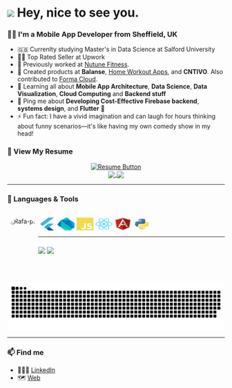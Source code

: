 <h1><img src="https://emojis.slackmojis.com/emojis/images/1531849430/4246/blob-sunglasses.gif?1531849430" width="30"/> Hey, nice to see you.</h1>

### 👨‍💻 I'm a Mobile App Developer from Sheffield, UK

- 🇬🇧 Currenlty studying Master's in Data Science at Salford University
- 🧑‍💼 Top Rated Seller at Upwork
- 🏢 Previously worked at [Nutune Fitness](https://www.nutonefitness.com/).     
- 🚀 Created products at **Balanse**, [Home Workout Apps](https://play.google.com/store/apps/details?id=com.home.workout.apps.plank.workout.fitness.plank&pcampaignid=web_share), and **CNTIVO**. Also contributed to [Forma Cloud](https://listen2.ai/).
- 🌱 Learning all about **Mobile App Architecture**, **Data Science**, **Data Visualization**, **Cloud Computing** and **Backend stuff**
- 💬 Ping me about **Developing Cost-Effective Firebase backend**, **systems design**, and **Flutter** :blue_heart:
- ⚡️ Fun fact: I have a vivid imagination and can laugh for hours thinking about funny scenarios—it's like having my own comedy show in my head!

### 📄 View My Resume
<div align="center">
  <a href="https://drive.google.com/file/d/16qXtsur0OhXQogKgr-knT3ALCmXC5OQ3/view?usp=sharing" target="_blank">
    <img src="https://img.shields.io/badge/View%20Resume-4285F4?style=for-the-badge&logo=google-drive&logoColor=white" alt="Resume Button">
  </a>
</div>

<div align="center">
  <a href="https://github.com/Asif-shah786/github-readme-stats">
    <img width="400" align="center" src="https://github-readme-stats.anuraghazra1.vercel.app/api?username=Asif-shah786&show_icons=true&theme=dark&include_all_commits=true&count_private=true" />
  </a>
  <a href="https://github.com/Asif-shah786/github-readme-stats">
    <img align="center" src="https://github-readme-stats.anuraghazra1.vercel.app/api/top-langs/?username=Asif-shah786&layout=compact&langs_count=7&theme=dark&exclude_repo=netflix_web_github_page&hide=html" />
  </a>
</div>

---
### 🧰 Languages & Tools
<div style="display: inline_block"><br>
  <img align="left" alt="Rafa-pic" height="150" style="border-radius:50px;" src="https://media.discordapp.net/attachments/877725144355848256/936051833552654366/gif.gif?width=450&height=431">
  <img align="center" alt="Rafa-Csharp" height="30" width="40" src="https://raw.githubusercontent.com/devicons/devicon/master/icons/flutter/flutter-original.svg">
  <img align="center" alt="Rafa-Ts" height="30" width="40" src="https://raw.githubusercontent.com/devicons/devicon/master/icons/dart/dart-original.svg">
  <img align="center" alt="Rafa-Js" height="30" width="40" src="https://raw.githubusercontent.com/devicons/devicon/master/icons/javascript/javascript-plain.svg">
  <img align="center" alt="Rafa-React" height="30" width="40" src="https://raw.githubusercontent.com/devicons/devicon/master/icons/react/react-original.svg">
  <img align="center" alt="Rafa-HTML" height="30" width="40" src="https://raw.githubusercontent.com/devicons/devicon/master/icons/angularjs/angularjs-original.svg">
  <img align="center" alt="Rafa-Python" height="30" width="40" src="https://raw.githubusercontent.com/devicons/devicon/master/icons/python/python-original.svg">
</div>


---
### 
<div> 
  <a href="https://www.linkedin.com/in/syedasif007/" target="_blank"><img src="https://img.shields.io/badge/LinkedIn-0077B5?style=for-the-badge&logo=linkedin&logoColor=white" target="_blank"></a>
  <a href="https://www.youtube.com/channel/Inandoutpk" target="_blank"><img src="https://img.shields.io/badge/YouTube-FF0000?style=for-the-badge&logo=youtube&logoColor=white" target="_blank"></a>

<picture>
  <source
    media="(prefers-color-scheme: dark)"
    srcset="https://raw.githubusercontent.com/Asif-shah786/Asif-shah786/output/github-snake-dark.svg"
  />
  <source
    media="(prefers-color-scheme: light)"
    srcset="https://raw.githubusercontent.com/Asif-shah786/Asif-shah786/output/github-snake.svg"
  />
  <img
    alt="github contribution grid snake animation"
    src="https://raw.githubusercontent.com/Asif-shah786/Asif-shah786/output/github-snake.svg"
  />
</picture>
  
</div>
 
---
### 📫 Find me

* 🧑‍🤝‍🧑 [LinkedIn](https://www.linkedin.com/in/syedasif007/)
* 🗺️ [Web](https://philotech.web.app)

[website]: https://philotech.web.app
